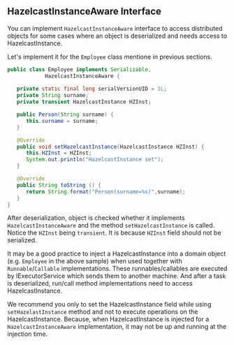 


## HazelcastInstanceAware Interface

You can implement `HazelcastInstanceAware` interface to access distributed objects for some cases where an object is deserialized and needs access to HazelcastInstance.

Let's implement it for the `Employee` class mentione in previous sections.

```java
public class Employee implements Serializable, 
            HazelcastInstanceAware { 
   
   private static final long serialVersionUID = 1L;
   private String surname;
   private transient HazelcastInstance HZInst;

   public Person(String surname) { 
      this.surname = surname;
   }

   @Override
   public void setHazelcastInstance(HazelcastInstance HZInst) {
      this.HZInst = HZInst;
      System.out.println("HazelcastInstance set"); 
   }

   @Override
   public String toString () {
      return String.format("Person(surname=%s)",surname); 
   }
}
```


After deserialization, object is checked whether it implements `HazelcastInstanceAware` and the method `setHazelcastInstance` is called. Notice the `HZInst` being `transient`. It is because `HZInst` field should not be serialized.

It may be a good practice to inject a HazelcastInstance into a domain object (e.g. `Employee` in the above sample) when used together with `Runnable`/`Callable` implementations. These runnables/callables are executed by IExecutorService which sends them to another machine. And after a task is deserialized, run/call method implementations need to access HazelcastInstance.

We recommend you only to set the HazelcastInstance field while using `setHazelastInstance` method and not to execute operations on the HazelcastInstance. Because, when HazelcastInstance is injected for a `HazelcastInstanceAware` implementation, it may not be up and running at the injection time.




<br></br>